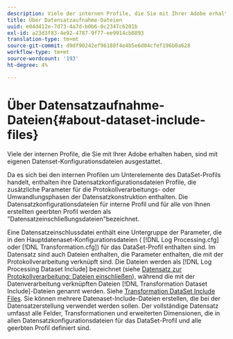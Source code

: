 ```yaml
---
description: Viele der internen Profile, die Sie mit Ihrer Adobe erhalten haben, sind mit eigenen Datenset-Konfigurationsdateien ausgestattet.
title: Über Datensatzaufnahme-Dateien
uuid: e04d412e-7d73-4a7d-b0b6-0c2347c6201b
exl-id: a23d3f83-4e92-4787-9f77-ee9914cb8893
translation-type: tm+mt
source-git-commit: d9df90242ef96188f4e4b5e6d04cfef196b0a628
workflow-type: tm+mt
source-wordcount: '193'
ht-degree: 4%

---
```


# Über Datensatzaufnahme-Dateien{#about-dataset-include-files}

Viele der internen Profile, die Sie mit Ihrer Adobe erhalten haben, sind mit eigenen Datenset-Konfigurationsdateien ausgestattet.

Da es sich bei den internen Profilen um Unterelemente des DataSet-Profils handelt, enthalten ihre Datensatzkonfigurationsdateien Profile, die zusätzliche Parameter für die Protokollverarbeitungs- oder Umwandlungsphasen der Datensatzkonstruktion enthalten. Die Datensatzkonfigurationsdateien für interne Profil und für alle von Ihnen erstellten geerbten Profil werden als &quot;Datensatzeinschließungsdateien&quot;bezeichnet.

Eine Datensatzeinschlussdatei enthält eine Untergruppe der Parameter, die in den Hauptdatenaset-Konfigurationsdateien ( [!DNL Log Processing.cfg] oder [!DNL Transformation.cfg]) für das DataSet-Profil enthalten sind. Im Datensatz sind auch Dateien enthalten, die Parameter enthalten, die mit der Protokollverarbeitung verknüpft sind. Die Dateien werden als [!DNL Log Processing Dataset Include] bezeichnet (siehe [Datensatz zur Protokollverarbeitung: Dateien einschließen](../../../home/c-dataset-const-proc/c-dataset-inc-files/c-types-dataset-inc-files/c-log-proc-dataset-inc-files/c-log-proc-dataset-inc-files.md#concept-999475a22519432e98844622ca95b6ab)), während die mit der Datenverarbeitung verknüpften Dateien [!DNL Transformation Dataset Include]-Dateien genannt werden. Siehe [Transformation DataSet Include Files](../../../home/c-dataset-const-proc/c-dataset-inc-files/c-types-dataset-inc-files/c-trans-dataset-inc-files.md#concept-c64aa78ed9ce40b8a0f4932c82ff5ace). Sie können mehrere Datenaset-Include-Dateien erstellen, die bei der Datensatzerstellung verwendet werden sollen. Der vollständige Datensatz umfasst alle Felder, Transformationen und erweiterten Dimensionen, die in allen Datensatzkonfigurationsdateien für das DataSet-Profil und alle geerbten Profil definiert sind.
